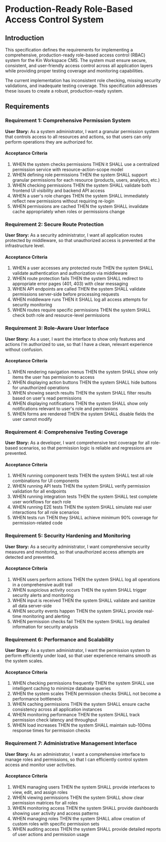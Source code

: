 # Production-Ready Role-Based Access Control System

## Introduction

This specification defines the requirements for implementing a comprehensive, production-ready role-based access control (RBAC) system for the Kin Workspace CMS. The system must ensure secure, consistent, and user-friendly access control across all application layers while providing proper testing coverage and monitoring capabilities.

The current implementation has inconsistent role checking, missing security validations, and inadequate testing coverage. This specification addresses these issues to create a robust, production-ready system.

## Requirements

### Requirement 1: Comprehensive Permission System

**User Story:** As a system administrator, I want a granular permission system that controls access to all resources and actions, so that users can only perform operations they are authorized for.

#### Acceptance Criteria

1. WHEN the system checks permissions THEN it SHALL use a centralized permission service with resource-action-scope model
2. WHEN defining role permissions THEN the system SHALL support granular permissions for each resource (products, users, analytics, etc.)
3. WHEN checking permissions THEN the system SHALL validate both frontend UI visibility and backend API access
4. WHEN a user's role changes THEN the system SHALL immediately reflect new permissions without requiring re-login
5. WHEN permissions are cached THEN the system SHALL invalidate cache appropriately when roles or permissions change

### Requirement 2: Secure Route Protection

**User Story:** As a security administrator, I want all application routes protected by middleware, so that unauthorized access is prevented at the infrastructure level.

#### Acceptance Criteria

1. WHEN a user accesses any protected route THEN the system SHALL validate authentication and authorization via middleware
2. WHEN route protection fails THEN the system SHALL redirect to appropriate error pages (401, 403) with clear messaging
3. WHEN API endpoints are called THEN the system SHALL validate permissions server-side before processing requests
4. WHEN middleware runs THEN it SHALL log all access attempts for security monitoring
5. WHEN routes require specific permissions THEN the system SHALL check both role and resource-level permissions

### Requirement 3: Role-Aware User Interface

**User Story:** As a user, I want the interface to show only features and actions I'm authorized to use, so that I have a clean, relevant experience without confusion.

#### Acceptance Criteria

1. WHEN rendering navigation menus THEN the system SHALL show only items the user has permission to access
2. WHEN displaying action buttons THEN the system SHALL hide buttons for unauthorized operations
3. WHEN showing search results THEN the system SHALL filter results based on user's read permissions
4. WHEN displaying notifications THEN the system SHALL show only notifications relevant to user's role and permissions
5. WHEN forms are rendered THEN the system SHALL disable fields the user cannot modify

### Requirement 4: Comprehensive Testing Coverage

**User Story:** As a developer, I want comprehensive test coverage for all role-based scenarios, so that permission logic is reliable and regressions are prevented.

#### Acceptance Criteria

1. WHEN running component tests THEN the system SHALL test all role combinations for UI components
2. WHEN running API tests THEN the system SHALL verify permission validation for all endpoints
3. WHEN running integration tests THEN the system SHALL test complete user workflows for each role
4. WHEN running E2E tests THEN the system SHALL simulate real user interactions for all role scenarios
5. WHEN tests run THEN they SHALL achieve minimum 90% coverage for permission-related code

### Requirement 5: Security Hardening and Monitoring

**User Story:** As a security administrator, I want comprehensive security measures and monitoring, so that unauthorized access attempts are detected and prevented.

#### Acceptance Criteria

1. WHEN users perform actions THEN the system SHALL log all operations in a comprehensive audit trail
2. WHEN suspicious activity occurs THEN the system SHALL trigger security alerts and monitoring
3. WHEN input is received THEN the system SHALL validate and sanitize all data server-side
4. WHEN security events happen THEN the system SHALL provide real-time monitoring and alerting
5. WHEN permission checks fail THEN the system SHALL log detailed information for security analysis

### Requirement 6: Performance and Scalability

**User Story:** As a system administrator, I want the permission system to perform efficiently under load, so that user experience remains smooth as the system scales.

#### Acceptance Criteria

1. WHEN checking permissions frequently THEN the system SHALL use intelligent caching to minimize database queries
2. WHEN the system scales THEN permission checks SHALL not become a performance bottleneck
3. WHEN caching permissions THEN the system SHALL ensure cache consistency across all application instances
4. WHEN monitoring performance THEN the system SHALL track permission check latency and throughput
5. WHEN load increases THEN the system SHALL maintain sub-100ms response times for permission checks

### Requirement 7: Administrative Management Interface

**User Story:** As an administrator, I want a comprehensive interface to manage roles and permissions, so that I can efficiently control system access and monitor user activities.

#### Acceptance Criteria

1. WHEN managing users THEN the system SHALL provide interfaces to view, edit, and assign roles
2. WHEN viewing permissions THEN the system SHALL show clear permission matrices for all roles
3. WHEN monitoring access THEN the system SHALL provide dashboards showing user activity and access patterns
4. WHEN managing roles THEN the system SHALL allow creation of custom roles with specific permission sets
5. WHEN auditing access THEN the system SHALL provide detailed reports of user actions and permission usage